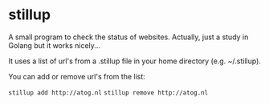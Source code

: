 # stillup

A small program to check the status of websites. Actually, just a study in Golang but it works nicely...

It uses a list of url's from a .stillup file in your home directory (e.g. ~/.stillup).

You can add or remove url's from the list:

`stillup add http://atog.nl`
`stillup remove http://atog.nl`

